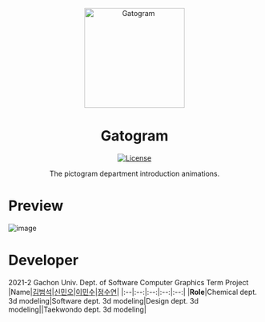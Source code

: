 <p align="center">
    <a href="https://github.com/ucans/gatogram"><img alt="Gatogram" src="https://user-images.githubusercontent.com/50124028/141671457-d038db31-86c1-446b-a40f-92b320320607.png" width="200px"></a>
</p>

<h1 align="center">Gatogram</h1>

<p align="center">
    <a href="https://opensource.org/licenses/MIT"><img alt="License" src="https://img.shields.io/github/license/ucans/gatogram"></a>
</p>

<p align="center">
    The pictogram department introduction animations.
</p>


# Preview
![image](https://user-images.githubusercontent.com/50124028/141671385-b3aba21c-a43e-4b09-8b79-5c9bea67eb39.png)


# Developer
2021-2 Gachon Univ. Dept. of Software Computer Graphics Term Project
|Name|<a href="https://github.com/gachon-software16-kbs">김범석<a>|<a href="https://github.com/ShinMinOh">신민오</a>|<a href="https://github.com/leeminsu212">이민수</a>|<a href="https://github.com/ucans">정수연</a>|
|:--|:--:|:--:|:--:|:--:|
|**Role**|Chemical dept. 3d modeling|Software dept. 3d modeling|Design dept. 3d modeling||Taekwondo dept. 3d modeling|
